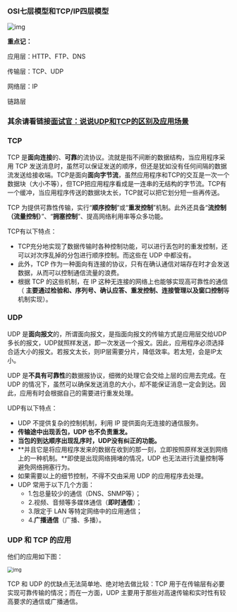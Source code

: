 ### OSI七层模型和TCP/IP四层模型

![img](https://pic4.zhimg.com/80/v2-d64071b050db7a8698eceb03acfccc53_720w.jpg)

**重点记：**

应用层：HTTP、FTP、DNS

传输层：TCP、UDP

网络层：IP

链路层

### 其余请看链接[面试官：说说UDP和TCP的区别及应用场景](https://zhuanlan.zhihu.com/p/108579426)

### TCP

TCP 是**面向连接**的、**可靠**的流协议。流就是指不间断的数据结构，当应用程序采用 TCP 发送消息时，虽然可以保证发送的顺序，但还是犹如没有任何间隔的数据流发送给接收端。TCP是面向**面向字节流**，虽然应用程序和TCP的交互是一次一个数据块（大小不等），但TCP把应用程序看成是一连串的无结构的字节流。TCP有一个缓冲，当应用程序传送的数据块太长，TCP就可以把它划分短一些再传送。

TCP 为提供可靠性传输，实行“**顺序控制**”或“**重发控制**”机制。此外还具备“**流控制（流量控制）**”、“**拥塞控制**”、提高网络利用率等众多功能。

TCP有以下特点：

- TCP充分地实现了数据传输时各种控制功能，可以进行丢包时的重发控制，还可以对次序乱掉的分包进行顺序控制。而这些在 UDP 中都没有。
- 此外，TCP 作为一种面向有连接的协议，只有在确认通信对端存在时才会发送数据，从而可以控制通信流量的浪费。
- 根据 TCP 的这些机制，在 IP 这种无连接的网络上也能够实现高可靠性的通信（ **主要通过检验和、序列号、确认应答、重发控制、连接管理以及窗口控制**等机制实现）。

### UDP

UDP 是**面向报文**的，所谓面向报文，是指面向报文的传输方式是应用层交给UDP多长的报文，UDP就照样发送，即一次发送一个报文。因此，应用程序必须选择合适大小的报文。若报文太长，则IP层需要分片，降低效率。若太短，会是IP太小。

UDP 是**不具有可靠性**的数据报协议，细微的处理它会交给上层的应用去完成。在 UDP 的情况下，虽然可以确保发送消息的大小，却不能保证消息一定会到达。因此，应用有时会根据自己的需要进行重发处理。

UDP有以下特点：

- UDP 不提供复杂的控制机制，利用 IP 提供面向无连接的通信服务。
- **传输途中出现丢包，UDP 也不负责重发。**
- **当包的到达顺序出现乱序时，UDP没有纠正的功能。**
- **并且它是将应用程序发来的数据在收到的那一刻，立即按照原样发送到网络上的一种机制。**即使是出现网络拥堵的情况，UDP 也无法进行流量控制等避免网络拥塞行为。
- 如果需要以上的细节控制，不得不交由采用 UDP 的应用程序去处理。
- UDP 常用于以下几个方面：
  - 1.包总量较少的通信（DNS、SNMP等）；
  - 2.视频、音频等多媒体通信（**即时通信**）；
  - 3.限定于 LAN 等特定网络中的应用通信；
  - 4.**广播通信**（广播、多播）。

### UDP 和 TCP 的应用

他们的应用如下图：

<img src="https://pic1.zhimg.com/80/v2-06bdd52997add27938607b33edea4068_720w.jpg" alt="img" style="zoom:80%;" />

TCP 和 UDP 的优缺点无法简单地、绝对地去做比较：TCP 用于在传输层有必要实现可靠传输的情况；而在一方面，UDP 主要用于那些对高速传输和实时性有较高要求的通信或广播通信。